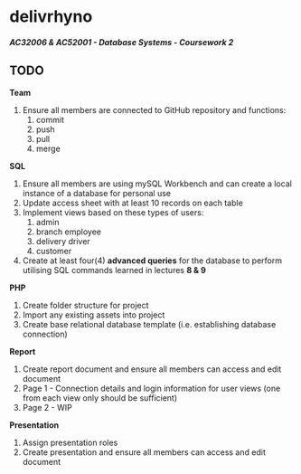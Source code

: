 # delivrhyno
##### AC32006 &amp; AC52001 - Database Systems - Coursework 2

## TODO

**Team**
1. Ensure all members are connected to GitHub repository and functions:
    1. commit
    2. push
    3. pull
    4. merge  
  
**SQL**
1. Ensure all members are using mySQL Workbench and can create a local instance of a database for personal use
2. Update access sheet with at least 10 records on each table
3. Implement views based on these types of users:
    1. admin
    2. branch employee
    3. delivery driver
    4. customer
4. Create at least four(4) **advanced queries** for the database to perform utilising SQL commands learned in lectures **8 &amp; 9**  

**PHP**
1. Create folder structure for project
2. Import any existing assets into project
3. Create base relational database template (i.e. establishing database connection)  

**Report**
1. Create report document and ensure all members can access and edit document
2. Page 1 - Connection details and login information for user views (one from each view only should be sufficient)
3. Page 2 -  WIP

**Presentation**
1. Assign presentation roles
2. Create presentation and ensure all members can access and edit document